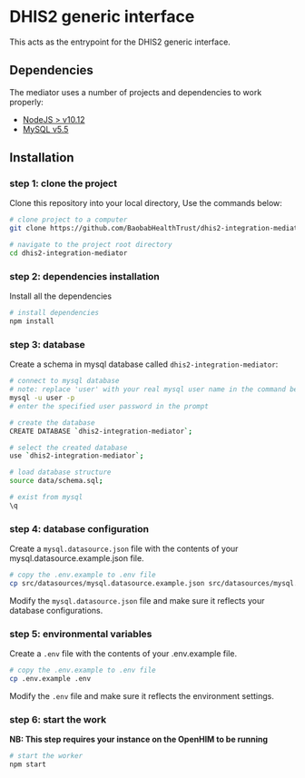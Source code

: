 # DHIS2 generic interface

This acts as the entrypoint for the DHIS2 generic interface.

## Dependencies

The mediator uses a number of projects and dependencies to work properly:

- [NodeJS > v10.12](https://nodejs.org/en/download/ "node")
- [MySQL v5.5](https://dev.mysql.com/downloads/mysql/ "mysql")

## Installation

### step 1: clone the project

Clone this repository into your local directory, Use the commands below:

```sh
# clone project to a computer
git clone https://github.com/BaobabHealthTrust/dhis2-integration-mediator.git

# navigate to the project root directory
cd dhis2-integration-mediator
```

### step 2: dependencies installation

Install all the dependencies

```sh
# install dependencies
npm install
```

### step 3: database

Create a schema in mysql database called `dhis2-integration-mediator`:

```sh
# connect to mysql database
# note: replace 'user' with your real mysql user name in the command bellow
mysql -u user -p
# enter the specified user password in the prompt

# create the database
CREATE DATABASE `dhis2-integration-mediator`;

# select the created database
use `dhis2-integration-mediator`;

# load database structure
source data/schema.sql;

# exist from mysql
\q
```
### step 4: database configuration

Create a `mysql.datasource.json` file with the contents of your mysql.datasource.example.json file.

```sh
# copy the .env.example to .env file
cp src/datasources/mysql.datasource.example.json src/datasources/mysql.datasource.json
```

Modify the `mysql.datasource.json` file and make sure it reflects your database configurations.

### step 5: environmental variables

Create a `.env` file with the contents of your .env.example file.

```sh
# copy the .env.example to .env file
cp .env.example .env
```

Modify the `.env` file and make sure it reflects the environment settings.

### step 6: start the work

__NB: This step requires your instance on the OpenHIM to be running__

```sh
# start the worker
npm start
```

